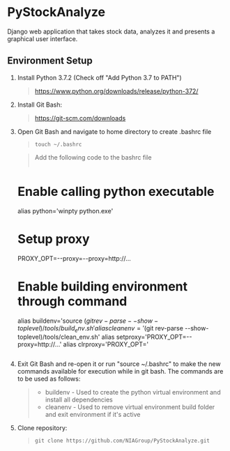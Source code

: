 # PyStockAnalyze
Django web application that takes stock data, analyzes it and presents a graphical user interface.

## Environment Setup
1. Install Python 3.7.2 (Check off "Add Python 3.7 to PATH")
   > https://www.python.org/downloads/release/python-372/
2. Install Git Bash:
   > https://git-scm.com/downloads
3. Open Git Bash and navigate to home directory to create .bashrc file
   > ```touch ~/.bashrc```

   > Add the following code to the bashrc file
   > ```bash
   # Enable calling python executable
   alias python='winpty python.exe'
   
   # Setup proxy
   PROXY_OPT=--proxy=--proxy=http://...
   
   # Enable building environment through command
   alias buildenv='source $(git rev-parse --show-toplevel)/tools/build_env.sh'
   alias cleanenv='$(git rev-parse --show-toplevel)/tools/clean_env.sh'
   alias setproxy='PROXY_OPT=--proxy=http://...'
   alias clrproxy='PROXY_OPT='
   
   ```

4. Exit Git Bash and re-open it or run "source ~/.bashrc" to make the new commands available for execution while in git bash. The commands are to be used as follows:
   > * buildenv - Used to create the python virtual environment and install all dependencies
   > * cleanenv - Used to remove virtual environment build folder and exit environment if it's active

5. Clone repository:
   > ```git clone https://github.com/NIAGroup/PyStockAnalyze.git```

